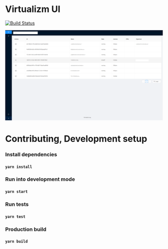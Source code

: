 # Virtualizm UI
[![Build Status](https://travis-ci.org/virtualizm/virtualizm-ui.svg?branch=master)](https://travis-ci.org/virtualizm/virtualizm-ui)


![Virtualizm UI](doc/virtualizm-ui-vm.png)

# Contributing, Development setup

### Install dependencies
#### `yarn install`

### Run into development mode
#### `yarn start`

### Run tests
#### `yarn test`

### Production build
#### `yarn build`
